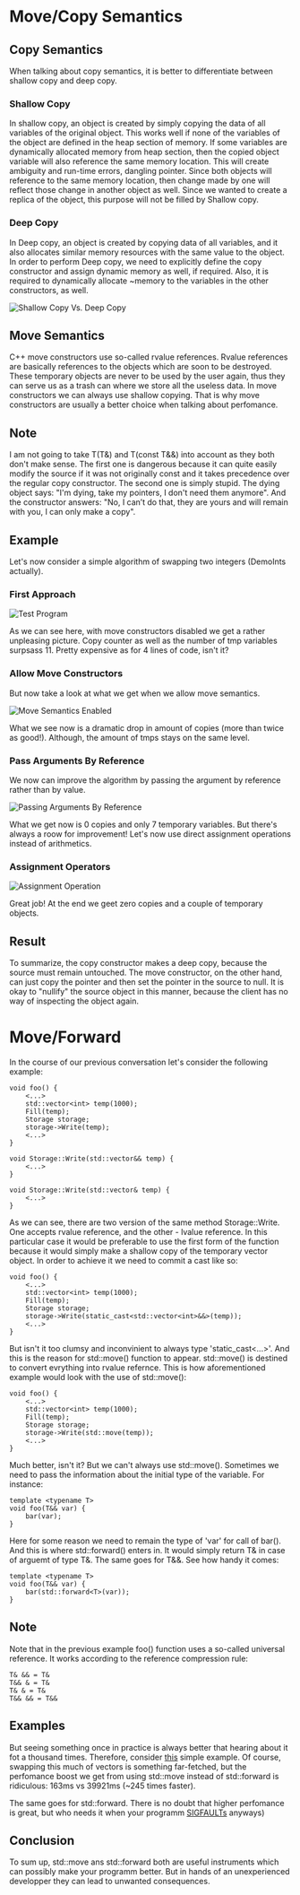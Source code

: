 # Move/Copy Semantics

## Copy Semantics
When talking about copy semantics, it is better to differentiate
between shallow copy and deep copy.

### Shallow Copy
In shallow copy, an object is created by simply copying the data of all variables
of the original object. This works well if none of the variables of the object are
defined in the heap section of memory. If some variables are dynamically allocated
memory from heap section, then the copied object variable will also reference the
same memory location. This will create ambiguity and run-time errors, dangling pointer.
Since both objects will reference to the same memory location, then change made by
one will reflect those change in another object as well. Since we wanted to create
a replica of the object, this purpose will not be filled by Shallow copy. 

### Deep Copy
In Deep copy, an object is created by copying data of all variables, and it also
allocates similar memory resources with the same value to the object. In order to
perform Deep copy, we need to explicitly define the copy constructor and assign
dynamic memory as well, if required. Also, it is required to dynamically allocate
~memory to the variables in the other constructors, as well.

![Shallow Copy Vs. Deep Copy](https://docs.oracle.com/cd/E19205-01/819-3701/images/image2.gif)

## Move Semantics
C++ move constructors use so-called rvalue references. Rvalue references
are basically references to the objects which are soon to be destroyed.
These temporary objects are never to be used by the user again, thus they
can serve us as a trash can where we store all the useless data.
In move constructors we can always use shallow copying. That is why
move constructors are usually a better choice when talking about perfomance.

## Note
I am not going to take T(T&) and T(const T&&) into account as they
both don't make sense. The first one is dangerous because it can quite
easily modify the source if it was not originally const and it takes
precedence over the regular copy constructor. The second one is simply
stupid. The dying object says: "I'm dying, take my pointers, I don't need
them anymore". And the constructor answers: "No, I can’t do that, they are
yours and will remain with you, I can only make a copy".

## Example
Let's now consider a simple algorithm of swapping two integers (DemoInts actually).

### First Approach
![Test Program](lab_data/move_disabled.png)

As we can see here, with move constructors disabled we get a rather
unpleasing picture. Copy counter as well as the number of tmp
variables surpsass 11. Pretty expensive as for 4 lines of code, isn't it?

### Allow Move Constructors
But now take a look at what we get when we allow move semantics.

![Move Semantics Enabled](lab_data/move_enabled.png)

What we see now is a dramatic drop in amount of copies (more than twice as good!).
Although, the amount of tmps stays on the same level.

### Pass Arguments By Reference
We now can improve the algorithm by passing the argument by
reference rather than by value.

![Passing Arguments By Reference](lab_data/reference_optimization.png)

What we get now is 0 copies and only 7 temporary variables. But
there's always a roow for improvement! Let's now use direct assignment
operations instead of arithmetics.

### Assignment Operators
![Assignment Operation](lab_data/assignement_optimization.png)

Great job! At the end we geet zero copies and a couple of temporary objects.

## Result
To summarize, the copy constructor makes a deep copy, because the source
must remain untouched. The move constructor, on the other hand, can just copy
the pointer and then set the pointer in the source to null. It is okay to "nullify"
the source object in this manner, because the client has no way of inspecting the object again.

# Move/Forward

In the course of our previous conversation let's consider the
following example:

```
void foo() {
    <...>
    std::vector<int> temp(1000);
    Fill(temp);
    Storage storage;
    storage->Write(temp);
    <...>
}

void Storage::Write(std::vector&& temp) {
    <...>
}

void Storage::Write(std::vector& temp) {
    <...>
}

```

As we can see, there are two version of the same method Storage::Write.
One accepts rvalue reference, and the other - lvalue reference. In this particular
case it would be preferable to use the first form of the function because it would
simply make a shallow copy of the temporary vector object. In order to achieve it
we need to commit a cast like so:

```
void foo() {
    <...>
    std::vector<int> temp(1000);
    Fill(temp);
    Storage storage;
    storage->Write(static_cast<std::vector<int>&&>(temp));
    <...>
}
```

But isn't it too clumsy and inconvinient to always type 'static_cast<...>'.
And this is the reason for std::move() function to appear. std::move() is
destined to convert evrything into rvalue refernce. This is how aforementioned
example would look with the use of std::move():

```
void foo() {
    <...>
    std::vector<int> temp(1000);
    Fill(temp);
    Storage storage;
    storage->Write(std::move(temp));
    <...>
}
```

Much better, isn't it? But we can't always use std::move(). Sometimes we need to
pass the information about the initial type of the variable. For instance:

```
template <typename T>
void foo(T&& var) {
    bar(var);
}
```

Here for some reason we need to remain the type of 'var' for call of bar(). And this
is where std::forward() enters in. It would simply return T& in case of arguemt of type T&. The
same goes for T&&. See how handy it comes:

```
template <typename T>
void foo(T&& var) {
    bar(std::forward<T>(var));
}
```

## Note

Note that in the previous example foo() function uses a so-called universal reference.
It works according to the reference compression rule:

```
T& && = T&
T&& & = T&
T& & = T&
T&& && = T&&
```

## Examples

But seeing something once in practice is always better that hearing about it
fot a thousand times. Therefore, consider [this](https://github.com/XDLoLiK/move-copy-lab/blob/master/tests/std_forward_test.cpp)
simple example. Of course, swapping this much of vectors is something far-fetched, but
the perfomance boost we get from using std::move instead of std::forward is
ridiculous: 163ms vs 39921ms (~245 times faster).

The same goes for std::forward. There is no doubt that higher perfomance is great, but who
needs it when your programm [SIGFAULTs](https://github.com/XDLoLiK/move-copy-lab/blob/master/tests/std_move_test.cpp) anyways)

## Conclusion

To sum up, std::move ans std::forward both are useful instruments which can possibly
make your programm better. But in hands of an unexperienced developper they can lead
to unwanted consequences.
